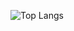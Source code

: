 <!--
**gloryodev/gloryodev** is a ✨ _special_ ✨ repository because its `README.md` (this file) appears on your GitHub profile.

Here are some ideas to get you started:

- 🔭 I’m currently working on ...
- 🌱 I’m currently learning ...
- 👯 I’m looking to collaborate on ...
- 🤔 I’m looking for help with ...
- 💬 Ask me about ...
- 📫 How to reach me: ...
- 😄 Pronouns: ...
- ⚡ Fun fact: ...
-->

<!-- ![Anurag's GitHub stats](https://github-readme-stats.vercel.app/api?username=gloryodev&hide=contribs&count_private=true) -->
![Top Langs](https://github-readme-stats.vercel.app/api/top-langs/?username=gloryodev&layout=compact&hide=objective-c,c%2B%2B,hack,objective-c%2B%2B)
